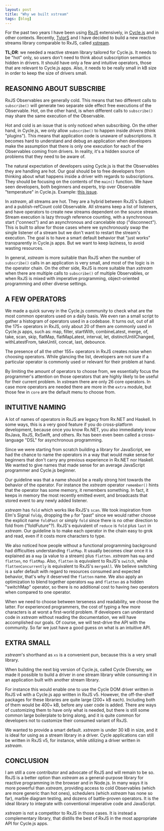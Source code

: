 ```yaml
---
layout: post
title: "Why we built xstream"
tags: [blog]
---
```


For the past two years I have been using [RxJS](http://reactivex.io/rxjs/) extensively, in [Cycle.js](http://cycle.js.org/) and in other contexts. Recently, [TylorS](https://github.com/tylors) and I have decided to build a new reactive streams library comparable to RxJS, called [xstream](http://github.com/staltz/xstream).

**TL;DR**: we needed a reactive stream library tailored for Cycle.js. It needs to be "hot" only, so users don't need to think about subscription semantics hidden in drivers. It should have only a few and intuitive operators, those that are relevant to Cycle.js apps. Also, it needs to be really small in kB size in order to keep the size of drivers small.

<h2 id="reasoning-about-subscribe" class="hr"><span class="hr">REASONING ABOUT SUBSCRIBE</span></h2>

RxJS Observables are generally cold. This means that two different calls to `subscribe()` will generate two separate side effect free executions of the Observable. Hot, on the other hand, is when different calls to `subscribe()` may share the same execution of the Observable.

Hot and cold is an issue that is only noticed when subscribing. On the other hand, in Cycle.js, we only allow `subscribe()` to happen inside *drivers* (think "plugins"). This means that application code is unaware of subscriptions. It becomes hard to understand and debug an application when developers make the assumption that there is only one execution for each of the Observables coming from drivers. In reality, it's a hidden source of problems that they need to be aware of.

The natural expectation of developers using Cycle.js is that the Observables they are handling are hot. Our goal should be to free developers from thinking about what happens inside a driver with regards to subscriptions. They should be focusing on the contents of the `main()` function. We have seen developers, both beginners and experts, trip over Observable "temperature" in Cycle.js. Example: [this issue](https://github.com/cyclejs/core/issues/238#issuecomment-197304094).

In *xstream*, all streams are hot. They are a hybrid between RxJS's Subject and a publish-refCount cold Observable. All streams keep a list of listeners, and have operators to create new streams dependent on the source stream. Stream execution is lazy through reference counting, with a synchronous start ("connect") and an asynchronous and cancelable stop ("disconnect"). This is built to allow for those cases where we synchronously swap the single listener of a stream but we don't want to restart the stream's execution. The goal is to have a smart default behavior that "just works" transparently in Cycle.js apps. But we want to keep laziness, to avoid wasting resources.

In general, *xstream* is more suitable than RxJS when the number of `subscribe()` calls in an application is very small, and most of the logic is in the operator chain. On the other side, RxJS is more suitable than *xstream* when there are multiple calls to `subscribe()` of multiple Observables, or when RxJS is mixed with imperative programming, object-oriented programming and other diverse settings.

<h2 id="a-few-operators" class="hr"><span class="hr">A FEW OPERATORS</span></h2>

We made a quick survey in the Cycle.js community to check what are the most common operators used on a daily basis. We even ran a small script to gather a histogram of operators used in a codebase. It turns out, out of all the 175+ operators in RxJS, only about 20 of them are commonly used in Cycle.js apps, such as: map, filter, startWith, combineLatest, merge, of, take, scan, skip, flatMap, flatMapLatest, interval, let, distinctUntilChanged, withLatestFrom, takeUntil, concat, last, debounce.

The presence of all the other 155+ operators in RxJS creates noise when choosing operators. While glancing the list, developers are not sure if a particular operator is commonly used or relevant for their problem at hand.

By limiting the amount of operators to choose from, we essentially focus the programmer's attention on those operators that are highly likely to be useful for their current problem. In xstream there are only 26 core operators. In case more operators are needed there are more in the `extra` module, but those few in `core` are the default menu to choose from.

<h2 id="intuitive-naming" class="hr"><span class="hr">INTUITIVE NAMING</span></h2>

A lot of names of operators in RxJS are legacy from Rx.NET and Haskell. In some ways, this is a very good feature if you do cross-platform development, because once you know Rx.NET, you also immediately know RxJava, RxJS, RxSwift, and others. Rx has been even been called a cross-language "DSL" for asynchronous programming.

Since we were starting from scratch building a library for JavaScript, we had the chance to name the operators in a way that would make sense for beginners that don't carry any previous experience in Rx.NET nor Haskell. We wanted to give names that made sense for an average JavaScript programmer and Cycle.js beginner.

Our guideline was that a name should be a really strong hint towards the behavior of the operator. For instance the *xstream* operator `remember()` hints that the operator has some memory, it remembers something. In fact, it keeps in memory the most recently emitted event, and broadcasts that stored event to any newly added listener.

*xstream* has `fold` which works like RxJS's `scan`. We took inspiration from Elm's Signal `foldp`, dropping the `p` for "past" since we would rather choose the explicit name `foldPast` or simply `fold` since there is no other direction to fold from ("foldFuture"?). RxJS's equivalent of `reduce` is `fold` plus `last` in *xstream*. Our guideline is to make each operator in the chain easy to grok and read, even if it costs more characters to type.

We also noticed how people without a functional programming background had difficulties understanding `flatMap`. It usually becomes clear once it is explained as a `map` (a value to a stream) plus `flatten`. *xstream* has `map` and `flatten`, no `flatMap`. Also, `flatten` is equivalent to RxJS's `switch`, while `flattenConcurrently` is equivalent to RxJS's `mergeAll`. We believe switching is a safer default with regard to resources consumed and expected behavior, that's why it deserved the `flatten` name. We also apply an optimization to blend together operators `map` and `flatten` as a hidden "switchMap" operator, so there is no additional cost to having *two* operators when compared to one operator.

When we need to choose between terseness and readability, we choose the latter. For experienced programmers, the cost of typing a few more characters is at worst a first-world problem. If developers can understand code in *xstream* without reading the documentation, we will have accomplished our goals. Of course, we will test-drive the API with the community. So far we just have a good guess on what is an intuitive API.

<h2 id="extra-small" class="hr"><span class="hr">EXTRA SMALL</span></h2>

*xstream*'s shorthand as `xs` is a convenient pun, because this is a very small library.

When building the next big version of Cycle.js, called Cycle Diversity, we made it possible to build a driver in one stream library while consuming it in an application built with another stream library.

For instance this would enable one to use the Cycle DOM driver written in RxJS v4 with a Cycle.js app written in RxJS v5. However, the off-the-shelf packages for these libraries are quite large (200+ kB each). Including both of them would be 400+ kB, before any user code is added. There are ways of customizing them to have only what is needed, but there is still some common large boilerplate to bring along, and it is quite common for developers not to customize their consumed variant of RxJS.

We wanted to provide a smart default. *xstream* is under 30 kB in size, and it is ideal for using as a stream library in a driver. Cycle applications can still be written in RxJS v5, for instance, while utilizing a driver written in *xstream*.

<h2 id="conclusion" class="hr"><span class="hr">CONCLUSION</span></h2>

I am still a core contributor and advocate of RxJS and will remain to be so. RxJS is a better option than *xstream* as a general-purpose library for reactive programming in the browser and in Node.js. In many ways it is more powerful than *xstream*, providing access to cold Observables (which are more generic than hot ones), schedulers (which *xstream* has none so far), marble diagram testing, and dozens of battle-proven operators. It is the ideal library to integrate with conventional imperative code and JavaScript.

*xstream* is not a competitor to RxJS in those cases. It is instead a complementary library, that distills the best of RxJS in the most appropriate API for Cycle.js apps.
